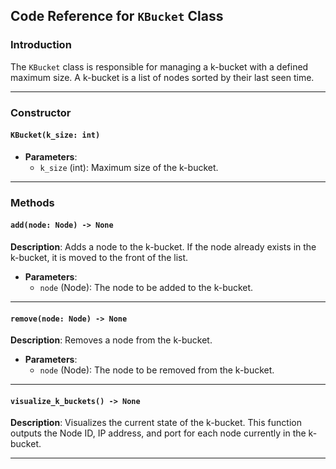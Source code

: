 ## Code Reference for `KBucket` Class

### Introduction

The `KBucket` class is responsible for managing a k-bucket with a defined maximum size. A k-bucket is a list of nodes sorted by their last seen time.

---

### Constructor

#### `KBucket(k_size: int)`

- **Parameters**:
  - `k_size` (int): Maximum size of the k-bucket.

---

### Methods

#### `add(node: Node) -> None`

**Description**: Adds a node to the k-bucket. If the node already exists in the k-bucket, it is moved to the front of the list.

- **Parameters**:
  - `node` (Node): The node to be added to the k-bucket.

---

#### `remove(node: Node) -> None`

**Description**: Removes a node from the k-bucket.

- **Parameters**:
  - `node` (Node): The node to be removed from the k-bucket.

---

#### `visualize_k_buckets() -> None`

**Description**: Visualizes the current state of the k-bucket. This function outputs the Node ID, IP address, and port for each node currently in the k-bucket.

---

